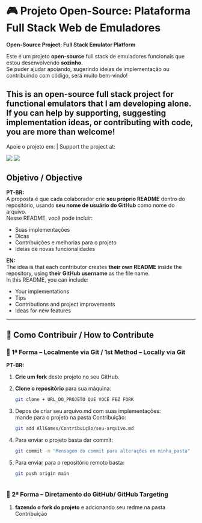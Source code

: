 # 🎮 Projeto Open-Source: Plataforma Full Stack Web de Emuladores  
**Open-Source Project: Full Stack Emulator Platform**

Este é um projeto **open-source** full stack de emuladores funcionais que estou desenvolvendo **sozinho**.  
Se puder ajudar apoiando, sugerindo ideias de implementação ou contribuindo com código, será muito bem-vindo! 

This is an **open-source** full stack project for functional emulators that I am developing **alone**.  
If you can help by supporting, suggesting implementation ideas, or contributing with code, you are more than welcome!
---
Apoie o projeto em: | Support the project at:
<div align = "left">
  <a href="https://www.linkedin.com/posts/nicolas-oliveira-8b12a02b5_novoprojeto-activity-7359367075640786946-zPj_?utm_source=share&utm_medium=member_desktop&rcm=ACoAAEuu1wUBxI2lVX7dnMt4qduKorbjn_pquy0"><img src="https://img.shields.io/badge/-Linkedin-000FFF?style=for-the-badge&logo=linkedin&logoColor=white" target="_blank"></a>
  <a href="https://github.com/nicoladeveloper/AllGames/blob/main/README.md"><img src="https://img.shields.io/badge/-Github-000FFF?style=for-the-badge&logo=github&logoColor=white" target="_blank"></a>
</div>

## Objetivo / Objective
**PT-BR:**  
A proposta é que cada colaborador crie **seu próprio README** dentro do repositório, usando **seu nome de usuário do GitHub** como nome do arquivo.  
Nesse README, você pode incluir:
- Suas implementações
- Dicas
- Contribuições e melhorias para o projeto
- Ideias de novas funcionalidades

**EN:**  
The idea is that each contributor creates **their own README** inside the repository, using **their GitHub username** as the file name.  
In this README, you can include:
- Your implementations
- Tips
- Contributions and project improvements
- Ideas for new features

---

## 🤝 Como Contribuir / How to Contribute

### 🔹 1ª Forma – Localmente via Git / 1st Method – Locally via Git
**PT-BR:**  
1. **Crie um fork** deste projeto no seu GitHub.  
2. **Clone o repositório** para sua máquina:
   ```bash
   git clone + URL_DO_PROJETO QUE VOCÊ FEZ FORK


3. Depos de criar seu arquivo.md com suas implementações:<br>
mande para o projeto na pasta Contribuição:

   ```bash
   git add AllGames/Contribuição/seu-arquivo.md


4. Para enviar o projeto basta dar commit:<br>
    ```bash
   git commit -m "Mensagem do commit para alterações em minha_pasta"

5. Para enviar para o repositório remoto basta:

   ```bash
   git push origin main



### 🔹 2ª Forma – Diretamento do GitHub/ GitHub Targeting
1. **fazendo o fork do projeto** e adcionando seu redme na pasta Contribuição
 
